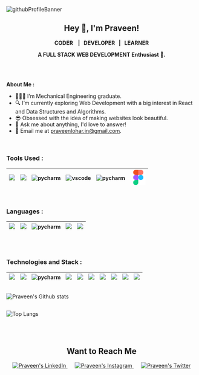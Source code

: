 
![githubProfileBanner](https://camo.githubusercontent.com/c1dcb74cc1c1835b1d716f5051499a2814c683c806b15f04b0eba492863703e9/68747470733a2f2f63646e2e6472696262626c652e636f6d2f75736572732f3733303730332f73637265656e73686f74732f363538313234332f6176656e746f2e676966)

<h2 align="center" title="hehehe"> Hey 👋, I'm Praveen!</h2>



**<p align="center">CODER &nbsp;&nbsp;&nbsp;|&nbsp;&nbsp;&nbsp;DEVELOPER&nbsp;&nbsp;&nbsp;|&nbsp;&nbsp;&nbsp;LEARNER</p>**


**<p align="center">A FULL STACK WEB DEVELOPMENT Enthusiast 🚀.</p>**




<br>
<br>


**About Me :**

- 👨🏽‍💻 I’m Mechanical Engineering graduate.
- :mag: I’m currently exploring Web Development with a big interest in React and Data Structures and Algorithms. 
- 😎 Obsessed with the idea of making websites look beautiful.
- 💬 Ask me about anything, I'd love to answer!
- :email: Email me at [praveenlohar.in@gmail.com](mailto:praveenlohar.in@gmail.com).


<br>


### **Tools Used :**

<p float="left">
  
<img  src="https://cdn.worldvectorlogo.com/logos/intellij-idea-1.svg"  width="40" /> | <img  src="https://cdn.worldvectorlogo.com/logos/eclipse-11.svg" width="40"  /> | <img alt="pycharm" src="https://cdn.worldvectorlogo.com/logos/pycharmedu-icon.svg" width="40"/> | <img alt="vscode" src="https://cdn.worldvectorlogo.com/logos/visual-studio-code-1.svg" width="40"/> | <img alt="pycharm" src="https://cdn.worldvectorlogo.com/logos/postman.svg" width="40"/> | <img alt="figma" src="https://github.com/devicons/devicon/blob/master/icons/figma/figma-original.svg" width="40"/> |
--- | --- | --- | --- | --- | ---
</p>

<br>


### **Languages :**

<p float="left">
  
<img  src="https://cdn.worldvectorlogo.com/logos/java.svg"  width="40" /> | <img  src="https://cdn.worldvectorlogo.com/logos/python-5.svg" width="40"  /> | <img alt="pycharm" src="https://cdn.worldvectorlogo.com/logos/logo-javascript.svg" width="40"/> | <img src="https://cdn.worldvectorlogo.com/logos/css-3.svg" width="40" /> | <img src="https://cdn.worldvectorlogo.com/logos/html5-2.svg" width="40"  />
--- | --- | --- | --- | ---
</p>
<br>
<br>

### **Technologies and Stack :**

<p float="left">

 <img  src="https://cdn.worldvectorlogo.com/logos/react-2.svg"  width="40" /> | <img  src="https://cdn.worldvectorlogo.com/logos/nodejs-icon.svg" width="40"  /> | <img alt="pycharm" src="https://www.nextontop.com/assets/img/services/web/expressjs.svg" width="90"/> | <img src="https://cdn.worldvectorlogo.com/logos/mongodb-icon-1.svg" width="40" /> | <img src="https://cdn.worldvectorlogo.com/logos/redux.svg" width="40"  /> | <img src="https://cdn.worldvectorlogo.com/logos/heroku-4.svg" width="40"  /> | <img src="https://cdn.worldvectorlogo.com/logos/netlify.svg" width="40"  /> | <img src="https://cdn.worldvectorlogo.com/logos/firebase-1.svg" width="40"  /> | <img src="https://cdn.worldvectorlogo.com/logos/jwt-3.svg" width="40"  /> |  <img src="https://cdn.worldvectorlogo.com/logos/sendgrid-1.svg" width="40"  />
--- | --- | --- | --- | --- | --- | --- | --- | --- | ---

</p>

<h2></h2>

![Praveen's Github stats](https://github-readme-stats.vercel.app/api?username=prvnlhr&show_icons=true&theme=cobalt)

<h2></h2>

 ![Top Langs](https://github-readme-stats.vercel.app/api/top-langs/?username=prvnlhr&theme=tokyonight)

<br>
<br>

**<h2 align="center">Want to Reach Me</h2>**

<p align="center">
<a  href="https://www.linkedin.com/public-profile/settings?    trk=d_flagship3_profile_self_view_public_profile&lipi=urn%3Ali%3Apage%3Ad_flagship3_profile_self_edit_contact_info%3BbEWfxNHHS5qtFE%2B9qSlwvg%3D%3D">
 <img  alt="Praveen's LinkedIn" width="24px" src="https://cdn.worldvectorlogo.com/logos/linkedin-icon-2.svg"/>
</a>&nbsp;&nbsp;&nbsp;&nbsp;
<a  href="https://www.instagram.com/iamlohar/">
  <img  alt="Praveen's Instagram" width="24px" src="https://cdn.worldvectorlogo.com/logos/instagram-2016-5.svg" />
</a>&nbsp;&nbsp;&nbsp;&nbsp;
<a  href="https://twitter.com/iampraveenlohar">
  <img  alt="Praveen's Twitter" width="24px" src="https://cdn.worldvectorlogo.com/logos/twitter-3.svg" />
</a>
</p>



